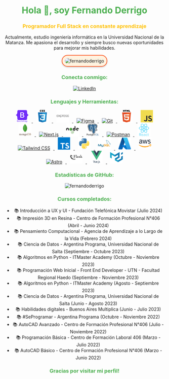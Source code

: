 <h1 align="center" style="color:#4CAF50;">Hola 👋, soy Fernando Derrigo</h1>
<h3 align="center" style="color:#FFC107;">Programador Full Stack en constante aprendizaje</h3>
<p align="center">Actualmente, estudio ingeniería informática en la Universidad Nacional de la Matanza. Me apasiona el desarrollo y siempre busco nuevas oportunidades para mejorar mis habilidades.</p>

<p align="center">
  <img src="https://komarev.com/ghpvc/?username=fernandoderrigo&label=Visitas%20al%20perfil&color=FF5722&style=plastic&labelColor=FFFFFF" alt="fernandoderrigo" style="border: 2px solid #FF5722; border-radius: 20px; padding: 8px; background-color: #FFF3E0; box-shadow: 0 2px 4px rgba(0, 0, 0, 0.2); width: 140px; height: 40px;"/>
</p>


<h3 align="center" style="color:#4CAF50;">Conecta conmigo:</h3>
<p align="center">
  <a href="https://www.linkedin.com/in/fernando-tome/" target="_blank" rel="noreferrer">
    <img src="https://raw.githubusercontent.com/rahuldkjain/github-profile-readme-generator/master/src/images/icons/Social/linked-in-alt.svg" alt="LinkedIn" height="30" width="30" style="margin: 0 10px;" />
  </a>
</p>

<h3 align="center" style="color:#4CAF50;">Lenguajes y Herramientas:</h3>
<p align="center">
  <a href="https://getbootstrap.com" target="_blank" rel="noreferrer">
    <img src="https://raw.githubusercontent.com/devicons/devicon/master/icons/bootstrap/bootstrap-plain-wordmark.svg" alt="Bootstrap" width="40" height="40" style="margin: 0 10px;"/>
  </a>
  <a href="https://www.w3schools.com/css/" target="_blank" rel="noreferrer">
    <img src="https://raw.githubusercontent.com/devicons/devicon/master/icons/css3/css3-original-wordmark.svg" alt="CSS3" width="40" height="40" style="margin: 0 10px;"/>
  </a>
  <a href="https://expressjs.com" target="_blank" rel="noreferrer">
    <img src="https://raw.githubusercontent.com/devicons/devicon/master/icons/express/express-original-wordmark.svg" alt="Express.js" width="40" height="40" style="margin: 0 10px;"/>
  </a>
  <a href="https://www.figma.com/" target="_blank" rel="noreferrer">
    <img src="https://www.vectorlogo.zone/logos/figma/figma-icon.svg" alt="Figma" width="40" height="40" style="margin: 0 10px;"/>
  </a>
  <a href="https://git-scm.com/" target="_blank" rel="noreferrer">
    <img src="https://www.vectorlogo.zone/logos/git-scm/git-scm-icon.svg" alt="Git" width="40" height="40" style="margin: 0 10px;"/>
  </a>
  <a href="https://www.w3.org/html/" target="_blank" rel="noreferrer">
    <img src="https://raw.githubusercontent.com/devicons/devicon/master/icons/html5/html5-original-wordmark.svg" alt="HTML5" width="40" height="40" style="margin: 0 10px;"/>
  </a>
  <a href="https://developer.mozilla.org/en-US/docs/Web/JavaScript" target="_blank" rel="noreferrer">
    <img src="https://raw.githubusercontent.com/devicons/devicon/master/icons/javascript/javascript-original.svg" alt="JavaScript" width="40" height="40" style="margin: 0 10px;"/>
  </a>
  <a href="https://www.mongodb.com/" target="_blank" rel="noreferrer">
    <img src="https://raw.githubusercontent.com/devicons/devicon/master/icons/mongodb/mongodb-original-wordmark.svg" alt="MongoDB" width="40" height="40" style="margin: 0 10px;"/>
  </a>
  <a href="https://nextjs.org/" target="_blank" rel="noreferrer">
    <img src="https://cdn.worldvectorlogo.com/logos/nextjs-2.svg" alt="Next.js" width="40" height="40" style="margin: 0 10px;"/>
  </a>
  <a href="https://nodejs.org" target="_blank" rel="noreferrer">
    <img src="https://raw.githubusercontent.com/devicons/devicon/master/icons/nodejs/nodejs-original-wordmark.svg" alt="Node.js" width="40" height="40" style="margin: 0 10px;"/>
  </a>
  <a href="https://www.postgresql.org" target="_blank" rel="noreferrer">
    <img src="https://raw.githubusercontent.com/devicons/devicon/master/icons/postgresql/postgresql-original-wordmark.svg" alt="PostgreSQL" width="40" height="40" style="margin: 0 10px;"/>
  </a>
  <a href="https://postman.com" target="_blank" rel="noreferrer">
    <img src="https://www.vectorlogo.zone/logos/getpostman/getpostman-icon.svg" alt="Postman" width="40" height="40" style="margin: 0 10px;"/>
  </a>
  <a href="https://reactjs.org/" target="_blank" rel="noreferrer">
    <img src="https://raw.githubusercontent.com/devicons/devicon/master/icons/react/react-original-wordmark.svg" alt="React" width="40" height="40" style="margin: 0 10px;"/>
  </a>
  <a href="https://tailwindcss.com/" target="_blank" rel="noreferrer">
    <img src="https://www.vectorlogo.zone/logos/tailwindcss/tailwindcss-icon.svg" alt="Tailwind CSS" width="40" height="40" style="margin: 0 10px;"/>
  </a>
  <a href="https://www.typescriptlang.org/" target="_blank" rel="noreferrer">
    <img src="https://raw.githubusercontent.com/devicons/devicon/master/icons/typescript/typescript-original.svg" alt="TypeScript" width="40" height="40" style="margin: 0 10px;"/>
  </a>
  <a href="https://www.python.org/" target="_blank" rel="noreferrer">
    <img src="https://raw.githubusercontent.com/devicons/devicon/master/icons/python/python-original.svg" alt="Python" width="40" height="40" style="margin: 0 10px;"/>
  </a>
  <a href="https://www.mysql.com/" target="_blank" rel="noreferrer">
    <img src="https://raw.githubusercontent.com/devicons/devicon/master/icons/mysql/mysql-original-wordmark.svg" alt="MySQL" width="40" height="40" style="margin: 0 10px;"/>
  </a>
  <a href="https://azure.microsoft.com/" target="_blank" rel="noreferrer">
    <img src="https://raw.githubusercontent.com/devicons/devicon/master/icons/azure/azure-original.svg" alt="Azure" width="40" height="40" style="margin: 0 10px;"/>
  </a>
  <a href="https://aws.amazon.com/" target="_blank" rel="noreferrer">
    <img src="https://raw.githubusercontent.com/devicons/devicon/master/icons/amazonwebservices/amazonwebservices-original-wordmark.svg" alt="AWS" width="40" height="40" style="margin: 0 10px;"/>
  </a>
  <a href="https://astro.build/" target="_blank" rel="noreferrer">
    <img src="https://astro.build/assets/press/astro-icon-light.png" alt="Astro" width="40" height="40" style="margin: 0 10px;"/>
  </a>
  <a href="https://flask.palletsprojects.com/" target="_blank" rel="noreferrer">
    <img src="https://raw.githubusercontent.com/devicons/devicon/master/icons/flask/flask-original-wordmark.svg" alt="Flask" width="40" height="40" style="margin: 0 10px;"/>
  </a>
  <a href="https://vuejs.org/" target="_blank" rel="noreferrer">
    <img src="https://raw.githubusercontent.com/devicons/devicon/master/icons/vuejs/vuejs-original-wordmark.svg" alt="Vue.js" width="40" height="40" style="margin: 0 10px;"/>
  </a>
  <a href="https://mui.com/" target="_blank" rel="noreferrer">
    <img src="https://raw.githubusercontent.com/devicons/devicon/master/icons/materialui/materialui-original.svg" alt="MUI" width="40" height="40" style="margin: 0 10px;"/>
  </a>
</p>

<h3 align="center" style="color:#4CAF50;">Estadísticas de GitHub:</h3>
<p align="center">
  <img src="https://github-readme-stats.vercel.app/api?username=fernandoderrigo&show_icons=true&locale=en" alt="fernandoderrigo" style="margin: 0 10px;"/>
</p>


<h3 align="center" style="color:#4CAF50;">Cursos completados:</h3>
<ul align="center">
  <li>📚 Introducción a UX y UI - Fundación Telefónica Movistar (Julio 2024)</li>
  <li>📚 Impresión 3D en Resina - Centro de Formación Profesional N°406 (Abril - Junio 2024)</li>
  <li>📚 Pensamiento Computacional - Agencia de Aprendizaje a lo Largo de la Vida (Febrero 2024)</li>
  <li>📚 Ciencia de Datos - Argentina Programa, Universidad Nacional de Salta (Septiembre - Octubre 2023)</li>
  <li>📚 Algoritmos en Python - ITMaster Academy (Octubre - Noviembre 2023)</li>
  <li>📚 Programación Web Inicial - Front End Developer - UTN - Facultad Regional Haedo (Septiembre - Noviembre 2023)</li>
  <li>📚 Algoritmos en Python - ITMaster Academy (Agosto - Septiembre 2023)</li>
  <li>📚 Ciencia de Datos - Argentina Programa, Universidad Nacional de Salta (Junio - Agosto 2023)</li>
  <li>📚 Habilidades digitales - Buenos Aires Multiplica (Junio - Julio 2023)</li>
  <li>📚 #SeProgramar - Argentina Programa (Octubre - Noviembre 2022)</li>
  <li>📚 AutoCAD Avanzado - Centro de Formación Profesional N°406 (Julio - Noviembre 2022)</li>
  <li>📚 Programación Básica - Centro de Formación Laboral 406 (Marzo - Julio 2022)</li>
  <li>📚 AutoCAD Básico - Centro de Formación Profesional N°406 (Marzo - Junio 2022)</li>
</ul>

<h3 align="center" style="color:#4CAF50;">Gracias por visitar mi perfil!</h3>

